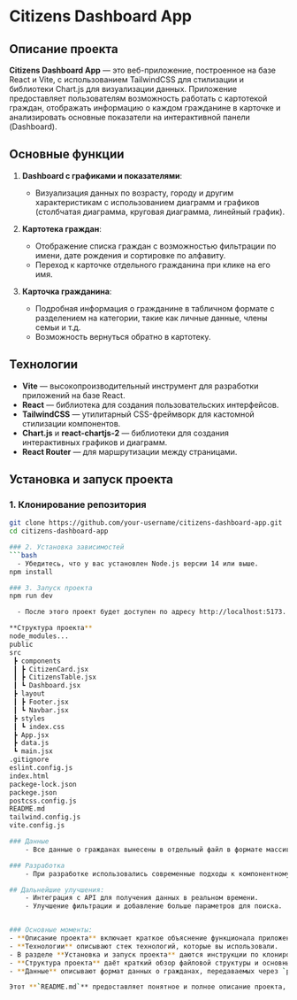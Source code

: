 # Citizens Dashboard App

## Описание проекта

**Citizens Dashboard App** — это веб-приложение, построенное на базе React и Vite, с использованием TailwindCSS для стилизации и библиотеки Chart.js для визуализации данных. Приложение предоставляет пользователям возможность работать с картотекой граждан, отображать информацию о каждом гражданине в карточке и анализировать основные показатели на интерактивной панели (Dashboard).

## Основные функции

1. **Dashboard с графиками и показателями**:
   - Визуализация данных по возрасту, городу и другим характеристикам с использованием диаграмм и графиков (столбчатая диаграмма, круговая диаграмма, линейный график).
   
2. **Картотека граждан**:
   - Отображение списка граждан с возможностью фильтрации по имени, дате рождения и сортировке по алфавиту.
   - Переход к карточке отдельного гражданина при клике на его имя.

3. **Карточка гражданина**:
   - Подробная информация о гражданине в табличном формате с разделением на категории, такие как личные данные, члены семьи и т.д.
   - Возможность вернуться обратно в картотеку.

## Технологии

- **Vite** — высокопроизводительный инструмент для разработки приложений на базе React.
- **React** — библиотека для создания пользовательских интерфейсов.
- **TailwindCSS** — утилитарный CSS-фреймворк для кастомной стилизации компонентов.
- **Chart.js** и **react-chartjs-2** — библиотеки для создания интерактивных графиков и диаграмм.
- **React Router** — для маршрутизации между страницами.

## Установка и запуск проекта

### 1. Клонирование репозитория
```bash
git clone https://github.com/your-username/citizens-dashboard-app.git
cd citizens-dashboard-app

### 2. Установка зависимостей
```bash
  - Убедитесь, что у вас установлен Node.js версии 14 или выше.
npm install

### 3. Запуск проекта
npm run dev

  - После этого проект будет доступен по адресу http://localhost:5173.

**Структура проекта** 
node_modules...
public
src
 ┣ components
 ┃ ┣ CitizenCard.jsx
 ┃ ┣ CitizensTable.jsx
 ┃ ┗ Dashboard.jsx
 ┣ layout
 ┃ ┣ Footer.jsx
 ┃ ┗ Navbar.jsx
 ┣ styles
 ┃ ┗ index.css
 ┣ App.jsx
 ┣ data.js
 ┗ main.jsx
.gitignore
eslint.config.js
index.html
packege-lock.json
packege.json
postcss.config.js
README.md
tailwind.config.js
vite.config.js

### Данные
    - Все данные о гражданах вынесены в отдельный файл в формате массива объектов (например, citizensData.js). Эти данные передаются в соответствующие компоненты через props.

### Разработка
    - При разработке использовались современные подходы к компонентному дизайну в React. Состояние приложения (например, фильтрация или сортировка) управляется с помощью useState. Маршрутизация реализована с использованием react-router-dom для навигации между страницами.

## Дальнейшие улучшения:
    - Интеграция с API для получения данных в реальном времени.
    - Улучшение фильтрации и добавление больше параметров для поиска.


### Основные моменты:
- **Описание проекта** включает краткое объяснение функционала приложения.
- **Технологии** описывают стек технологий, которые вы использовали.
- В разделе **Установка и запуск проекта** даются инструкции по клонированию репозитория, установке зависимостей и запуску проекта.
- **Структура проекта** даёт краткий обзор файловой структуры и основных компонентов.
- **Данные** описывают формат данных о гражданах, передаваемых через `props`.

Этот **`README.md`** предоставляет понятное и полное описание проекта, его установки и работы, что облегчит понимание как пользователям, так и другим разработчикам.
